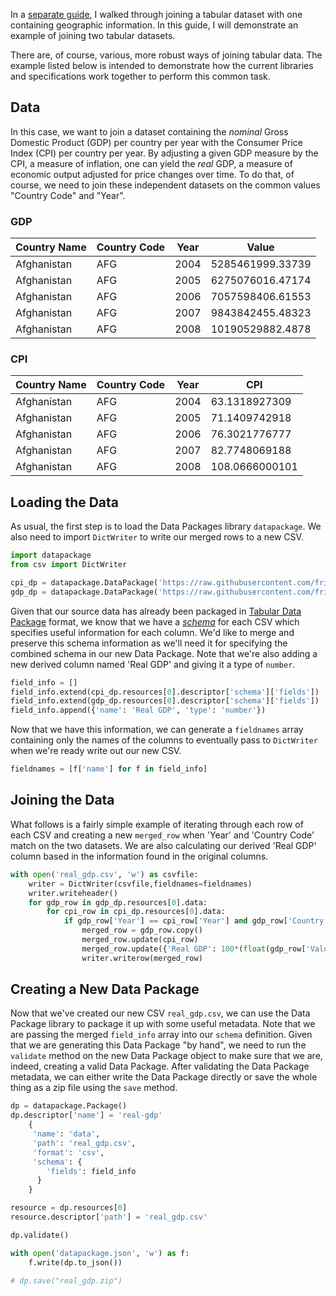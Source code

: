 In a [separate guide](/tutorials/general-tutorials/joining-data), I walked through joining a tabular dataset with one containing geographic information.  In this guide, I will demonstrate an example of joining two tabular datasets.

There are, of course, various, more robust ways of joining tabular data. The example listed below is intended to demonstrate how the current libraries and specifications work together to perform this common task.

## Data

In this case, we want to join a dataset containing the *nominal* Gross
Domestic Product (GDP) per country per year with the Consumer Price
Index (CPI) per country per year.  By adjusting a given GDP measure by
the CPI, a measure of inflation, one can yield the *real* GDP, a
measure of economic output adjusted for price changes over time.  To
do that, of course, we need to join these independent datasets on the
common values "Country Code" and "Year".

### GDP

| Country Name | Country Code | Year | Value |
|---|---|---|---|
| Afghanistan | AFG | 2004 | 5285461999.33739 |
| Afghanistan | AFG | 2005 | 6275076016.47174 |
| Afghanistan | AFG | 2006 | 7057598406.61553 |
| Afghanistan | AFG | 2007 | 9843842455.48323 |
| Afghanistan | AFG | 2008 | 10190529882.4878 |


### CPI

| Country Name | Country Code | Year | CPI |
|---|---|---|---|
| Afghanistan | AFG | 2004 | 63.1318927309 |
| Afghanistan | AFG | 2005 | 71.1409742918 |
| Afghanistan | AFG | 2006 | 76.3021776777 |
| Afghanistan | AFG | 2007 | 82.7748069188 |
| Afghanistan | AFG | 2008 | 108.0666000101 |

## Loading the Data

As usual, the first step is to load the Data Packages library
`datapackage`.  We also need to import `DictWriter` to write our
merged rows to a new CSV.

```python
import datapackage
from csv import DictWriter

cpi_dp = datapackage.DataPackage('https://raw.githubusercontent.com/frictionlessdata/example-data-packages/master/cpi/datapackage.json')
gdp_dp = datapackage.DataPackage('https://raw.githubusercontent.com/frictionlessdata/example-data-packages/master/gross-domestic-product-all/datapackage.json')
```

Given that our source data has already been packaged in
[Tabular Data Package](/docs/tabular-data-package/) format, we know
that we have a [*schema*](/docs/table-schema/) for each CSV
which specifies useful information for each column.  We'd like to
merge and preserve this schema information as we'll need it for
specifying the combined schema in our new Data Package.  Note that
we're also adding a new derived column named 'Real GDP' and giving it
a type of `number`.

```python
field_info = []
field_info.extend(cpi_dp.resources[0].descriptor['schema']['fields'])
field_info.extend(gdp_dp.resources[0].descriptor['schema']['fields'])
field_info.append({'name': 'Real GDP', 'type': 'number'})
```

Now that we have this information, we can generate a `fieldnames`
array containing only the names of the columns to eventually pass to
`DictWriter` when we're ready write out our new CSV.

```python
fieldnames = [f['name'] for f in field_info]
```

## Joining the Data

What follows is a fairly simple example of iterating through each row
of each CSV and creating a new `merged_row` when 'Year' and 'Country
Code' match on the two datasets.  We are also calculating our derived
'Real GDP' column based in the information found in the original
columns.

```python
with open('real_gdp.csv', 'w') as csvfile:
    writer = DictWriter(csvfile,fieldnames=fieldnames)
    writer.writeheader()
    for gdp_row in gdp_dp.resources[0].data:
        for cpi_row in cpi_dp.resources[0].data:
            if gdp_row['Year'] == cpi_row['Year'] and gdp_row['Country Code'] == cpi_row['Country Code']:
                merged_row = gdp_row.copy()
                merged_row.update(cpi_row)
                merged_row.update({'Real GDP': 100*(float(gdp_row['Value'])/float(cpi_row['CPI']))})
                writer.writerow(merged_row)

```

## Creating a New Data Package

Now that we've created our new CSV `real_gdp.csv`, we can use the Data
Package library to package it up with some useful metadata.  Note that
we are passing the merged `field_info` array into our `schema`
definition.  Given that we are generating this Data Package "by hand",
we need to run the `validate` method on the new Data Package object to
make sure that we are, indeed, creating a valid Data Package.  After
validating the Data Package metadata, we can either write the Data
Package directly or save the whole thing as a zip file using the
`save` method.

```python
dp = datapackage.Package()
dp.descriptor['name'] = 'real-gdp'
    {
     'name': 'data',
     'path': 'real_gdp.csv',
     'format': 'csv',
     'schema': {
        'fields': field_info
      }
    }

resource = dp.resources[0]
resource.descriptor['path'] = 'real_gdp.csv'

dp.validate()

with open('datapackage.json', 'w') as f:
    f.write(dp.to_json())

# dp.save("real_gdp.zip")
```